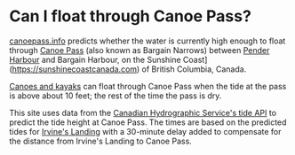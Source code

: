 # Can I float through Canoe Pass?

[canoepass.info](http://canoepass.info) predicts whether the water is currently high enough to float through [Canoe Pass](https://goo.gl/maps/GyC6zTdkdnPqanpM7)</a> (also known as Bargain Narrows) between [Pender Harbour](http://www.penderharbour.ca) and Bargain Harbour, on the Sunshine Coast](https://sunshinecoastcanada.com)</a> of British Columbia, Canada.

[Canoes and kayaks](http://www.penderharbour.ca/kayaking-paddleboarding-canoeing.html) can float through Canoe Pass when the tide at the pass is above about 10 feet; the rest of the time the pass is dry.
 
This site uses data from the [Canadian Hydrographic Service's tide API](https://api-iwls.dfo-mpo.gc.ca/swagger-ui/index.html?configUrl=/v3/api-docs/swagger-config) to predict the tide height at Canoe Pass.  The times are based on the predicted tides for [Irvine's Landing](https://tides.gc.ca/en/stations/7836) with a 30-minute delay added to compensate for the distance from Irvine's Landing to Canoe Pass.